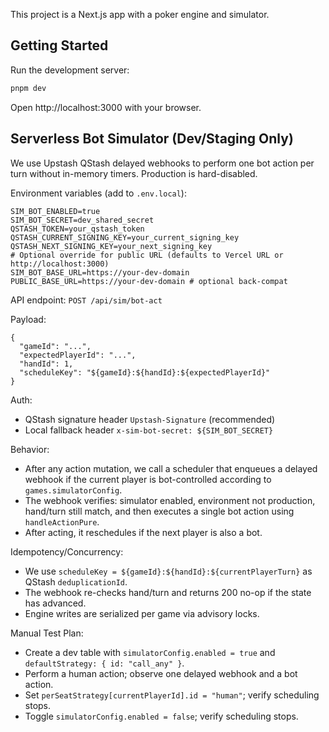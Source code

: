 This project is a Next.js app with a poker engine and simulator.

## Getting Started

Run the development server:

```bash
pnpm dev
```

Open http://localhost:3000 with your browser.

## Serverless Bot Simulator (Dev/Staging Only)

We use Upstash QStash delayed webhooks to perform one bot action per turn without in-memory timers. Production is hard-disabled.

Environment variables (add to `.env.local`):

```
SIM_BOT_ENABLED=true
SIM_BOT_SECRET=dev_shared_secret
QSTASH_TOKEN=your_qstash_token
QSTASH_CURRENT_SIGNING_KEY=your_current_signing_key
QSTASH_NEXT_SIGNING_KEY=your_next_signing_key
# Optional override for public URL (defaults to Vercel URL or http://localhost:3000)
SIM_BOT_BASE_URL=https://your-dev-domain
PUBLIC_BASE_URL=https://your-dev-domain # optional back-compat
```

API endpoint: `POST /api/sim/bot-act`

Payload:

```
{
  "gameId": "...",
  "expectedPlayerId": "...",
  "handId": 1,
  "scheduleKey": "${gameId}:${handId}:${expectedPlayerId}"
}
```

Auth:
- QStash signature header `Upstash-Signature` (recommended)
- Local fallback header `x-sim-bot-secret: ${SIM_BOT_SECRET}`

Behavior:
- After any action mutation, we call a scheduler that enqueues a delayed webhook if the current player is bot-controlled according to `games.simulatorConfig`.
- The webhook verifies: simulator enabled, environment not production, hand/turn still match, and then executes a single bot action using `handleActionPure`.
- After acting, it reschedules if the next player is also a bot.

Idempotency/Concurrency:
- We use `scheduleKey = ${gameId}:${handId}:${currentPlayerTurn}` as QStash `deduplicationId`.
- The webhook re-checks hand/turn and returns 200 no-op if the state has advanced.
- Engine writes are serialized per game via advisory locks.

Manual Test Plan:
- Create a dev table with `simulatorConfig.enabled = true` and `defaultStrategy: { id: "call_any" }`.
- Perform a human action; observe one delayed webhook and a bot action.
- Set `perSeatStrategy[currentPlayerId].id = "human"`; verify scheduling stops.
- Toggle `simulatorConfig.enabled = false`; verify scheduling stops.
